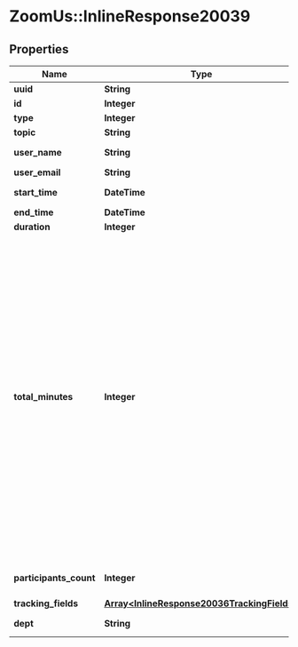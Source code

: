 # ZoomUs::InlineResponse20039

## Properties
Name | Type | Description | Notes
------------ | ------------- | ------------- | -------------
**uuid** | **String** | Meeting UUID. | [optional] 
**id** | **Integer** | Meeting ID. | [optional] 
**type** | **Integer** | Meeting type. | [optional] 
**topic** | **String** | Meeting topic. | [optional] 
**user_name** | **String** | User display name. | [optional] 
**user_email** | **String** | User email. | [optional] 
**start_time** | **DateTime** | Meeting start time. | [optional] 
**end_time** | **DateTime** | Meeting end time. | [optional] 
**duration** | **Integer** | Meeting duration. | [optional] 
**total_minutes** | **Integer** | Number of Webinar minutes. This represents the total amount of Webinar minutes attended by each participant including the host, for a Webinar hosted by the user. For instance if there were one host(named A) and one participant(named B) in a Webinar, the value of total_minutes would be calculated as below:  **total_minutes** &#x3D; Total Webinar Attendance Minutes of A + Total Webinar Attendance Minutes of B | [optional] 
**participants_count** | **Integer** | Number of meeting participants. | [optional] 
**tracking_fields** | [**Array&lt;InlineResponse20036TrackingFields&gt;**](InlineResponse20036TrackingFields.md) | Tracking fields. | [optional] 
**dept** | **String** | Department of the host. | [optional] 


